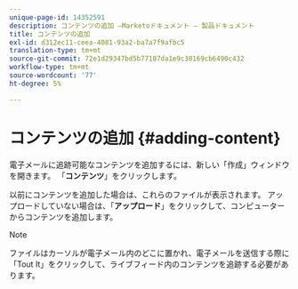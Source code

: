 ```yaml
---
unique-page-id: 14352591
description: コンテンツの追加 —Marketoドキュメント — 製品ドキュメント
title: コンテンツの追加
exl-id: d312ec11-ceea-4081-93a2-ba7a7f9afbc5
translation-type: tm+mt
source-git-commit: 72e1d29347bd5b77107da1e9c30169cb6490c432
workflow-type: tm+mt
source-wordcount: '77'
ht-degree: 5%

---
```


# コンテンツの追加 {#adding-content}

電子メールに追跡可能なコンテンツを追加するには、新しい「作成」ウィンドウを開きます。 「**コンテンツ**」をクリックします。

以前にコンテンツを追加した場合は、これらのファイルが表示されます。 アップロードしていない場合は、「**アップロード**」をクリックして、コンピューターからコンテンツを追加します。

>[!NOTE]
>
>ファイルはカーソルが電子メール内のどこに置かれ、電子メールを送信する際に「Tout It」をクリックして、ライブフィード内のコンテンツを追跡する必要があります。
